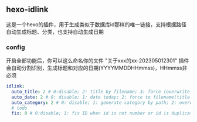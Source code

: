 ## hexo-idlink
这是一个hexo的插件，用于生成类似于数据库id那样的唯一链接，支持根据路径自动生成标题、分类，也支持自动生成日期

### config
开启全部功能后，你可以这么命名你的文件 "关于xxx的xx-202305012301"
插件会自动分割识别，生成标题和对应的日期(YYYYMMDDHHmmss)，HHmmss非必须
```yaml
idlink:
  auto_title: 2 # 0:disable; 2: title by filename; 3: force (overwrite if title exist)
  auto_date: 2 # 0: disable; 1: date today; 2: force to filename(title-20230501) or today
  auto_category: 2 # 0: disable; 1: generate category by path; 2: overwrite when exist
  # todo
  fix: 0 # 0:disable; 1: fix ID when id is not number or id is duplicated
```